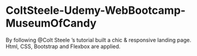 # ColtSteele-Udemy-WebBootcamp-MuseumOfCandy
By following @Colt Steele ’s tutorial built a chic &amp; responsive landing page.
Html, CSS, Bootstrap and Flexbox are applied.
